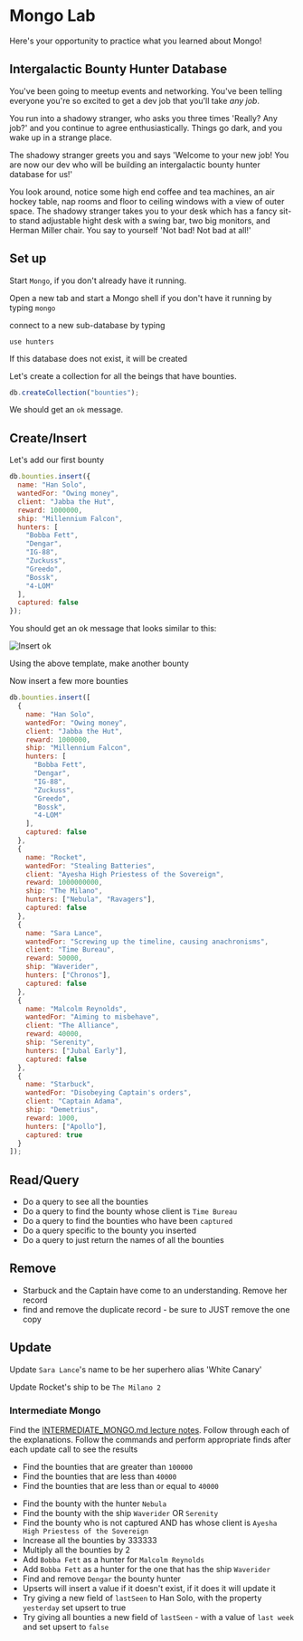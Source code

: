 # Mongo Lab

Here's your opportunity to practice what you learned about Mongo!

## Intergalactic Bounty Hunter Database

You've been going to meetup events and networking. You've been telling everyone you're so excited to get a dev job that you'll take _any job_.

You run into a shadowy stranger, who asks you three times 'Really? Any job?' and you continue to agree enthusiastically. Things go dark, and you wake up in a strange place.

The shadowy stranger greets you and says 'Welcome to your new job! You are now our dev who will be building an intergalactic bounty hunter database for us!'

You look around, notice some high end coffee and tea machines, an air hockey table, nap rooms and floor to ceiling windows with a view of outer space. The shadowy stranger takes you to your desk which has a fancy sit-to stand adjustable hight desk with a swing bar, two big monitors, and Herman Miller chair. You say to yourself 'Not bad! Not bad at all!'

## Set up

Start `Mongo`, if you don't already have it running.

Open a new tab and start a Mongo shell if you don't have it running by typing `mongo`

connect to a new sub-database by typing

```
use hunters
```

If this database does not exist, it will be created

Let's create a collection for all the beings that have bounties.

```js
db.createCollection("bounties");
```

We should get an `ok` message.

## Create/Insert

Let's add our first bounty

```js
db.bounties.insert({
  name: "Han Solo",
  wantedFor: "Owing money",
  client: "Jabba the Hut",
  reward: 1000000,
  ship: "Millennium Falcon",
  hunters: [
    "Bobba Fett",
    "Dengar",
    "IG-88",
    "Zuckuss",
    "Greedo",
    "Bossk",
    "4-LOM"
  ],
  captured: false
});
```

You should get an ok message that looks similar to this:

![Insert ok](https://i.imgur.com/KdFh4Ss.png)

Using the above template, make another bounty

Now insert a few more bounties

```js
db.bounties.insert([
  {
    name: "Han Solo",
    wantedFor: "Owing money",
    client: "Jabba the Hut",
    reward: 1000000,
    ship: "Millennium Falcon",
    hunters: [
      "Bobba Fett",
      "Dengar",
      "IG-88",
      "Zuckuss",
      "Greedo",
      "Bossk",
      "4-LOM"
    ],
    captured: false
  },
  {
    name: "Rocket",
    wantedFor: "Stealing Batteries",
    client: "Ayesha High Priestess of the Sovereign",
    reward: 1000000000,
    ship: "The Milano",
    hunters: ["Nebula", "Ravagers"],
    captured: false
  },
  {
    name: "Sara Lance",
    wantedFor: "Screwing up the timeline, causing anachronisms",
    client: "Time Bureau",
    reward: 50000,
    ship: "Waverider",
    hunters: ["Chronos"],
    captured: false
  },
  {
    name: "Malcolm Reynolds",
    wantedFor: "Aiming to misbehave",
    client: "The Alliance",
    reward: 40000,
    ship: "Serenity",
    hunters: ["Jubal Early"],
    captured: false
  },
  {
    name: "Starbuck",
    wantedFor: "Disobeying Captain's orders",
    client: "Captain Adama",
    ship: "Demetrius",
    reward: 1000,
    hunters: ["Apollo"],
    captured: true
  }
]);
```

## Read/Query

- Do a query to see all the bounties
- Do a query to find the bounty whose client is `Time Bureau`
- Do a query to find the bounties who have been `captured`
- Do a query specific to the bounty you inserted
- Do a query to just return the names of all the bounties

## Remove

- Starbuck and the Captain have come to an understanding. Remove her record
- find and remove the duplicate record - be sure to JUST remove the one copy

## Update

Update `Sara Lance`'s name to be her superhero alias 'White Canary'

Update Rocket's ship to be `The Milano 2`

### Intermediate Mongo

Find the [INTERMEDIATE_MONGO.md lecture notes](https://git.generalassemb.ly/seir-1130/intro-to-mongo-mongoose/blob/master/advanced_mongo/2.intermediate_mongo.md). Follow through each of the explanations. Follow the commands and perform appropriate finds after each update call to see the results

- Find the bounties that are greater than `100000`
- Find the bounties that are less than `40000`
- Find the bounties that are less than or equal to `40000`

* Find the bounty with the hunter `Nebula`
* Find the bounty with the ship `Waverider` OR `Serenity`
* Find the bounty who is not captured AND has whose client is `Ayesha High Priestess of the Sovereign`
* Increase all the bounties by 333333
* Multiply all the bounties by 2
* Add `Bobba Fett` as a hunter for `Malcolm Reynolds`
* Add `Bobba Fett` as a hunter for the one that has the ship `Waverider`
* Find and remove `Dengar` the bounty hunter
* Upserts will insert a value if it doesn't exist, if it does it will update it
* Try giving a new field of `lastSeen` to Han Solo, with the property `yesterday` set upsert to true
* Try giving all bounties a new field of `lastSeen` - with a value of `last week` and set upsert to `false`
